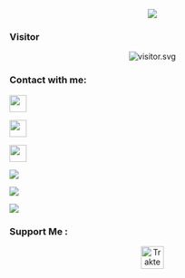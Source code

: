 <p align="center">
<a href="https://caliph.my.id"><img align="center" src="https://github-cardname.caliph.my.id/api?name=Danu57P&description=Hi%2C%20I'm%20a%20Novice%20Programmer%2C%20Nice%20to%20meet%20you&image=https://avatars.githubusercontent.com/sadakodev2002&usqp=CAU&backgroundColor=%23ecf0f1&&github=sadakodev2002&pattern=ticTacToe&colorPattern=%23eaeaea&site=WATASHI%2C%WIBU%20INDONESIA"/></a>
</p>
 
<h3 align="left">Visitor</h3>
<p align="center">
<img src="https://count.caliphdev.my.id/get/@caliphdev?theme=rule34" alt="visitor.svg">
</p>

<h3 align="left">Contact with me:</h3>
<p align="left"><a href="https://instagram.com/caliph.dev" target="blank"><img align="center" src="https://storage.caliph.my.id/img/instagram.svg" height="30" width="30" /></a>
<p align="left"><a href="//youtube.com/@caliphdev"><img src="https://storage.caliph.my.id/img/youtube.svg" height="30" width="30" /></a>
<p align="left"><a href="//t.me/caliphdev"><img src="https://storage.caliph.my.id/img/telegram.png" height="30" width="30" /></a>
</p>

<p align="left">
<img src="https://github-readme-stats.vercel.app/api?username=caliphdev&bg_color=30,e96443,904e95&title_color=fff&text_color=fff&count_private=true&include_all_commits=true&icon_color=fff&hide_border=false&show_icons=false" /></a>
</p> 

<p align="left">
  <a href="https://github.com/caliphdev"><img src="https://github-readme-stats.vercel.app/api/top-langs?username=caliphdev&bg_color=30,e96443,904e95&title_color=fff&text_color=fff&hide_border=true&hide_title=false&show_icons=true&layout=compact&langs_count=10" /></a>
</p>

<p align="left">
<a href="//github.com/caliphdev"><img src="https://github-readme-stats.vercel.app/api/top-langs/?username=caliphdev"></a>
</p>
<h3>Support Me :</h3>
<p align="center">
<a href="https://paypal.me/caliphdev" target="_blank"><img id="wse-buttons-preview" src="https://cdn.trakteer.id/images/embed/trbtn-blue-6.png" height="40" style="border:0px;height:40px;" alt="Trakteer Saya"></a>
</p>

<!-- <h3 align="left">Listening Music</h3>
<p align="center">
  <a href="https://open.spotify.com/playlist/37i9dQZF1DX7i7SKKuAK4o?si=KwEgMrM7SbyqwuLH4ZgJdw&utm_source=copy-link" target="_blank"><img src="https://now-playing-on-spotify.vercel.app/api/spotify" alt="Spotify Now Playing" width="350"/></a>
</p>

-->

